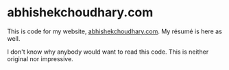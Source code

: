 abhishekchoudhary.com
===========================

This is code for my website, [abhishekchoudhary.com](http://abhishekchoudhary.com). My résumé is here as well.

I don't know why anybody would want to read this code. This is neither original nor impressive.
